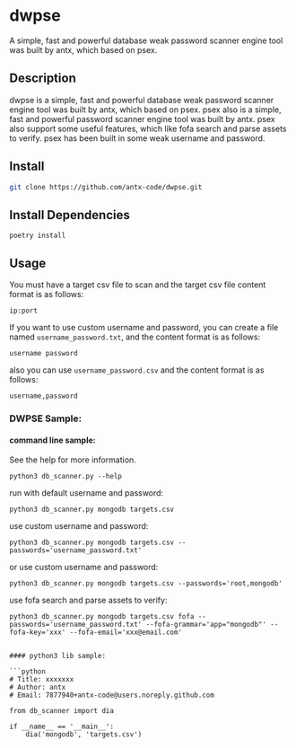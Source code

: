 # dwpse
A simple, fast and powerful database weak password scanner engine tool was built by antx, which based on psex.

## Description
dwpse is a simple, fast and powerful database weak password scanner engine tool was built by antx, which based on psex. 
psex also is a simple, fast and powerful password scanner engine tool was built by antx. psex also support some useful features, 
which like fofa search and parse assets to verify. psex has been built in some weak username and password.

## Install

```bash
git clone https://github.com/antx-code/dwpse.git
```

## Install Dependencies
```shell
poetry install
```

## Usage

You must have a target csv file to scan and the target csv file content format is as follows:

```csv
ip:port
```

If you want to use custom username and password, you can create a file named `username_password.txt`,
and the content format is as follows:

```text
username password
```

also you can use `username_password.csv` and the content format is as follows:

```csv
username,password
```

### DWPSE Sample:

#### command line sample:
See the help for more information.
```shell
python3 db_scanner.py --help
```
run with default username and password:
```shell
python3 db_scanner.py mongodb targets.csv
```
use custom username and password:
```shell
python3 db_scanner.py mongodb targets.csv --passwords='username_password.txt'
```
or use custom username and password:
```shell
python3 db_scanner.py mongodb targets.csv --passwords='root,mongodb'
```
use fofa search and parse assets to verify:
```shell
python3 db_scanner.py mongodb targets.csv fofa --passwords='username_password.txt' --fofa-grammar='app="mongodb"' --fofa-key='xxx' --fofa-email='xxx@email.com'
```
```

#### python3 lib sample:

```python
# Title: xxxxxxx
# Author: antx
# Email: 7877940+antx-code@users.noreply.github.com

from db_scanner import dia

if __name__ == '__main__':
    dia('mongodb', 'targets.csv')
```
